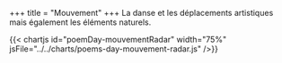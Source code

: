 +++
title = "Mouvement"
+++
La danse et les déplacements artistiques mais également les éléments naturels.

{{< chartjs id="poemDay-mouvementRadar" width="75%" jsFile="../../charts/poems-day-mouvement-radar.js" />}}